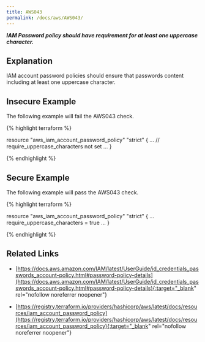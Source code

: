 ```yaml
---
title: AWS043
permalink: /docs/aws/AWS043/
---
```


***IAM Password policy should have requirement for at least one uppercase character.***

## Explanation


IAM account password policies should ensure that passwords content including at least one uppercase character.



## Insecure Example

The following example will fail the AWS043 check.

{% highlight terraform %}

resource "aws_iam_account_password_policy" "strict" {
	...
	// require_uppercase_characters not set
	...
}

{% endhighlight %}



## Secure Example

The following example will pass the AWS043 check.

{% highlight terraform %}

resource "aws_iam_account_password_policy" "strict" {
	...
	require_uppercase_characters = true
	...
}

{% endhighlight %}


## Related Links


- [https://docs.aws.amazon.com/IAM/latest/UserGuide/id_credentials_passwords_account-policy.html#password-policy-details](https://docs.aws.amazon.com/IAM/latest/UserGuide/id_credentials_passwords_account-policy.html#password-policy-details){:target="_blank" rel="nofollow noreferrer noopener"}

- [https://registry.terraform.io/providers/hashicorp/aws/latest/docs/resources/iam_account_password_policy](https://registry.terraform.io/providers/hashicorp/aws/latest/docs/resources/iam_account_password_policy){:target="_blank" rel="nofollow noreferrer noopener"}

